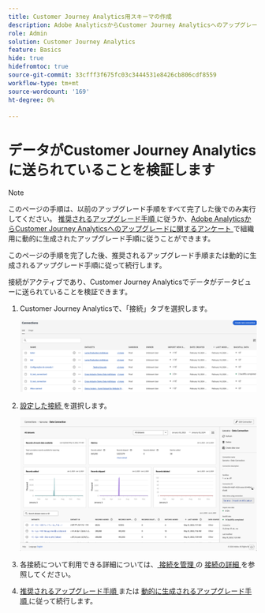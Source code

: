 ```yaml
---
title: Customer Journey Analytics用スキーマの作成
description: Adobe AnalyticsからCustomer Journey Analyticsへのアップグレードに推奨されるパスについて説明します
role: Admin
solution: Customer Journey Analytics
feature: Basics
hide: true
hidefromtoc: true
source-git-commit: 33cfff3f675fc03c3444531e8426cb806cdf8559
workflow-type: tm+mt
source-wordcount: '169'
ht-degree: 0%

---
```


# データがCustomer Journey Analyticsに送られていることを検証します

>[!NOTE]
> 
>このページの手順は、以前のアップグレード手順をすべて完了した後でのみ実行してください。 [ 推奨されるアップグレード手順 ](/help/getting-started/cja-upgrade/cja-upgrade-recommendations.md#recommended-upgrade-steps-for-most-organizations) に従うか、[Adobe AnalyticsからCustomer Journey Analyticsへのアップグレードに関するアンケート ](https://gigazelle.github.io/cja-ttv/) で組織用に動的に生成されたアップグレード手順に従うことができます。
>
>このページの手順を完了した後、推奨されるアップグレード手順または動的に生成されるアップグレード手順に従って続行します。

接続がアクティブであり、Customer Journey Analyticsでデータがデータビューに送られていることを検証できます。

1. Customer Journey Analyticsで、「接続」タブを選択します。

   ![ リスト表示 ](assets/list-view.png)

1. [ 設定した接続 ](/help/getting-started/cja-upgrade/cja-upgrade-connection.md) を選択します。

   ![ ウィジェットと設定を表示するすべてのデータセット ウィンドウ ](assets/conn-details.png)

1. 各接続について利用できる詳細については、[ 接続を管理 ](/help/connections/manage-connections.md) の [ 接続の詳細 ](/help/connections/manage-connections.md#manage-connections) を参照してください。

1. [ 推奨されるアップグレード手順 ](/help/getting-started/cja-upgrade/cja-upgrade-recommendations.md#recommended-upgrade-steps-for-most-organizations) または [ 動的に生成されるアップグレード手順 ](https://gigazelle.github.io/cja-ttv/) に従って続行します。

<!-- Should we duplicate the content here or single source it with /help/connections/manage-connections.md -->
